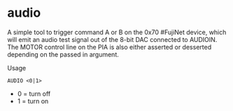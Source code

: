 audio
=====

A simple tool to trigger command A or B on the 0x70 #FujiNet device, which will emit an audio test signal out of the 8-bit DAC connected to AUDIOIN. The MOTOR control line on the PIA is also either asserted or desserted depending on the passed in argument.

Usage

```
AUDIO <0|1>
```

* 0 = turn off
* 1 = turn on

